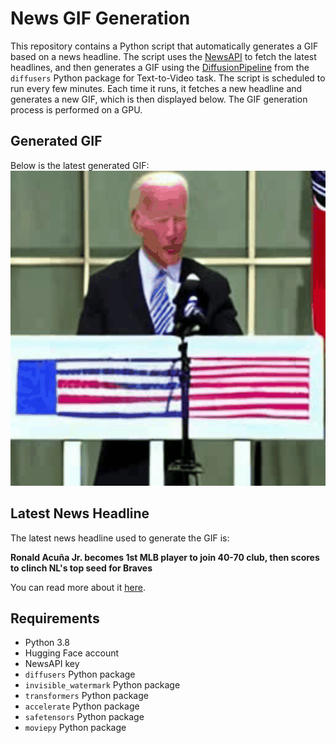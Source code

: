 # News GIF Generation
This repository contains a Python script that automatically generates a GIF based on a news headline. The script uses the [NewsAPI](https://newsapi.org/) to fetch the latest headlines, and then generates a GIF using the [DiffusionPipeline](https://github.com/huggingface/diffusers) from the `diffusers` Python package for Text-to-Video task.
The script is scheduled to run every few minutes. Each time it runs, it fetches a new headline and generates a new GIF, which is then displayed below. The GIF generation process is performed on a GPU.

## Generated GIF
Below is the latest generated GIF:
![Generated GIF](output.gif?raw=true&v=1695967828)

## Latest News Headline
The latest news headline used to generate the GIF is:

**Ronald Acuña Jr. becomes 1st MLB player to join 40-70 club, then scores to clinch NL's top seed for Braves**

You can read more about it [here](https://sports.yahoo.com/ronald-acuna-jr-becomes-1st-mlb-player-to-join-40-70-club-then-scores-to-clinch-nls-top-seed-for-braves-024821684.html).

## Requirements
- Python 3.8
- Hugging Face account
- NewsAPI key
- `diffusers` Python package
- `invisible_watermark` Python package
- `transformers` Python package
- `accelerate` Python package
- `safetensors` Python package
- `moviepy` Python package
